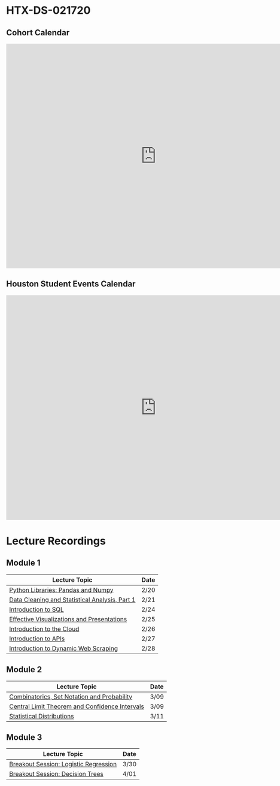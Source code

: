 # HTX-DS-021720

## Cohort Calendar
<iframe src="https://calendar.google.com/calendar/embed?src=flatironschool.com_6979oufnc8b500rl3cd35ig83g%40group.calendar.google.com&ctz=America%2FChicago" style="border: 0" width="800" height="600" frameborder="0" scrolling="no"></iframe>

## Houston Student Events Calendar
<iframe src="https://calendar.google.com/calendar/embed?src=flatironschool.com_t23k4049gl7o1hpmh33dr8k21c%40group.calendar.google.com&ctz=America%2FChicago" style="border: 0" width="800" height="600" frameborder="0" scrolling="no"></iframe>

# Lecture Recordings

## Module 1

| Lecture Topic                                                                  | Date |
| ------------------------------------------------------------------------------ | ---- |
| [Python Libraries: Pandas and Numpy](https://youtu.be/GryfihwNyV0)             | 2/20 |
| [Data Cleaning and Statistical Analysis, Part 1](https://youtu.be/VPa8x0uwyls) | 2/21 |
| [Introduction to SQL](https://youtu.be/u0XrMhtera8)                            | 2/24 |
| [Effective Visualizations and Presentations](https://youtu.be/cpiCUo_bYhg)     | 2/25 |
| [Introduction to the Cloud](https://youtu.be/Ag9RL1UjqFk)                      | 2/26 |
| [Introduction to APIs](https://youtu.be/_x3ktXMOpPg)                           | 2/27 |
| [Introduction to Dynamic Web Scraping](https://youtu.be/S-KQFyWQ5sM)           | 2/28 |

## Module 2

| Lecture Topic                                                                  | Date |
| ------------------------------------------------------------------------------ | ---- |
| [Combinatorics, Set Notation and Probability](https://youtu.be/qGoqxf6i_SU)    | 3/09 |
| [Central Limit Theorem and Confidence Intervals](https://youtu.be/25Vk5eVoOIU) | 3/09 |
| [Statistical Distributions](https://youtu.be/QQYGPccGXd4)                      | 3/11 |


## Module 3

| Lecture Topic                                                                  | Date |
| ------------------------------------------------------------------------------ | ---- |
| [Breakout Session: Logistic Regression](https://youtu.be/6Y3N1EQzUPY)          | 3/30 |
| [Breakout Session: Decision Trees](https://youtu.be/bNVyRMfJFe0)               | 4/01 |
